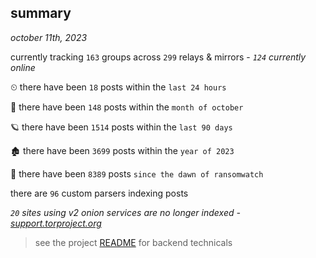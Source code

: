
## summary
_october 11th, 2023_

currently tracking `163` groups across `299` relays & mirrors - _`124` currently online_

⏲ there have been `18` posts within the `last 24 hours`

🦈 there have been `148` posts within the `month of october`

🪐 there have been `1514` posts within the `last 90 days`

🏚 there have been `3699` posts within the `year of 2023`

🦕 there have been `8389` posts `since the dawn of ransomwatch`

there are `96` custom parsers indexing posts

_`20` sites using v2 onion services are no longer indexed - [support.torproject.org](https://support.torproject.org/onionservices/v2-deprecation/)_

> see the project [README](https://github.com/joshhighet/ransomwatch#ransomwatch--) for backend technicals
